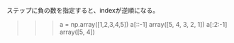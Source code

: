 

ステップに負の数を指定すると、indexが逆順になる。
>>> a = np.array([1,2,3,4,5])
>>> a[::-1]
array([5, 4, 3, 2, 1])
>>> a[:2:-1]
array([5, 4])
